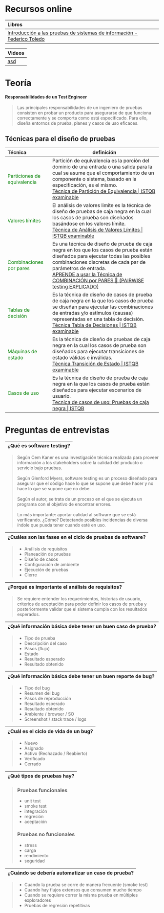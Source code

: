 # Recursos online

| Libros                                                                                                                                                                             |
| :--------------------------------------------------------------------------------------------------------------------------------------------------------------------------------- |
| [Introducción a las pruebas de sistemas de información - Federico Toledo](https://www.federico-toledo.com/libro-de-testing-introduccion-a-las-pruebas-de-sistemas-de-informacion/) |

| Videos     |
| :--------- |
| [asd](asd) |

# Teoría

#### Responsabilidades de un Test Engineer

> Las principales responsabilidades de un ingeniero de pruebas consisten en probar un producto para asegurarse de que funciona correctamente y se comporta como está especificado. Para ello, diseña entornos de prueba, planes y casos de uso eficaces.

## Técnicas para el diseño de pruebas

| Técnica                                                | definición                                                                                                                                                                                                                                                                                                                      |
| :----------------------------------------------------- | ------------------------------------------------------------------------------------------------------------------------------------------------------------------------------------------------------------------------------------------------------------------------------------------------------------------------------- |
| <font color="green">Particiones de equivalencia</font> | Partición de equivalencia es la porción del dominio de una entrada o una salida para la cual se asume que el comportamiento de un componente o sistema, basado en la especificación, es el mismo. <br> <a href="https://youtu.be/aCCYwMiLoas">Técnica de Partición de Equivalencia \| ISTQB examinable</a>                      |
| <font color="green">Valores límites</font>             | El análisis de valores limite es la técnica de diseño de pruebas de caja negra en la cual los casos de prueba son diseñados basándose en los valores límite.<br><a href="https://youtu.be/eFYFUUtTqdI">Técnica de Análisis de Valores Límites \| ISTQB examinable</a>                                                           |
| <font color="green">Combinaciones por pares</font>     | Es una técnica de diseño de prueba de caja negra en los que los casos de prueba están diseñados para ejecutar todas las posibles combinaciones discretas de cada par de parámetros de entrada.<br><a href="https://youtu.be/UdaYBPNs9Qk">APRENDE a usar la Técnica de COMBINACIÓN por PARES 🤯 (PAIRWISE testing EXPLICADO)</a> |
| <font color="green">Tablas de decisión</font>          | Es la técnica de diseño de casos de prueba de caja negra en la que los casos de prueba se diseñan para ejecutar las combinaciones de entradas y/o estímulos (causas) representadas en una tabla de decisión.<br><a href="https://youtu.be/Ir3rQFaIkrM">Técnica Tabla de Decisiones \| ISTQB examinable</a>                      |
| <font color="green">Máquinas de estado</font>          | Es la técnica de diseño de pruebas de caja negra en la cual los casos de prueba son diseñados para ejecutar transiciones de estado válidas e inválidas.<br><a href="https://youtu.be/uxx2fwzgZBQ">Técnica Transición de Estado \| ISTQB examinable</a>                                                                          |
| <font color="green">Casos de uso</font>                | Es la técnica de diseño de prueba de caja negra en la que los casos de prueba están diseñados para ejecutar escenarios de usuario. <br><a href="https://youtu.be/9CE3tOtej5s">Tecnica de casos de uso: Pruebas de caja negra \| ISTQB</a>                                                                                       |

# Preguntas de entrevistas

| ¿Qué es software testing? |
| :------------------------ |

> Según Cem Kaner es una investigación técnica realizada para proveer información a los stakeholders sobre la calidad del producto o servicio bajo pruebas.
> <br><br>
> Según Glenford Myers, software testing es un proceso diseñado para asegurar que el código hace lo que se supone que debe hacer y no hace lo que se supone que no debe.
> <br><br>
> Según el autor, se trata de un proceso en el que se ejecuta un programa con el objetivo de encontrar errores.
> <br><br>
> Lo más importante: aportar calidad al software que se está verificando. ¿Cómo? Detectando posibles incidencias de diversa índole que pueda tener cuando esté en uso.

| ¿Cuáles son las fases en el ciclo de pruebas de software? |
| :-------------------------------------------------------- |

> - Análisis de requisitos
> - Planeación de pruebas
> - Diseño de casos
> - Configuración de ambiente
> - Ejecución de pruebas
> - Cierre

| ¿Porqué es importante el análisis de requisitos? |
| :----------------------------------------------- |

> Se requiere entender los requerimientos, historias de usuario, criterios de aceptación para poder definir los casos de prueba y posteriormente validar que el sistema cumpla con los resultados esperados.

| ¿Qué información básica debe tener un buen caso de prueba? |
| :--------------------------------------------------------- |

> - Tipo de prueba
> - Descripción del caso
> - Pasos (flujo)
> - Estado
> - Resultado esperado
> - Resultado obtenido

| ¿Qué información básica debe tener un buen reporte de bug? |
| :--------------------------------------------------------- |

> - Tipo del bug
> - Resumen del bug
> - Pasos de reproducción
> - Resultado esperado
> - Resultado obtenido
> - Ambiente / browser / SO
> - Screenshot / stack trace / logs

| ¿Cuál es el ciclo de vida de un bug? |
| :----------------------------------- |

> - Nuevo
> - Asignado
> - Activo (Rechazado / Reabierto)
> - Verificado
> - Cerrado

| ¿Qué tipos de pruebas hay? |
| :------------------------- |

> ### Pruebas funcionales
>
> - unit test
> - smoke test
> - integración
> - regresión
> - aceptación
>
> ### Pruebas no funcionales
>
> - stress
> - carga
> - rendimiento
> - seguridad

| ¿Cuándo se debería automatizar un caso de prueba? |
| :------------------------------------------------ |

> - Cuando la prueba se corre de manera frecuente (smoke test)
> - Cuando hay flujos extensos que consumen mucho tiempo
> - Cuando se requiere correr la misma prueba en múltiples exploradores
> - Pruebas de regresión repetitivas
